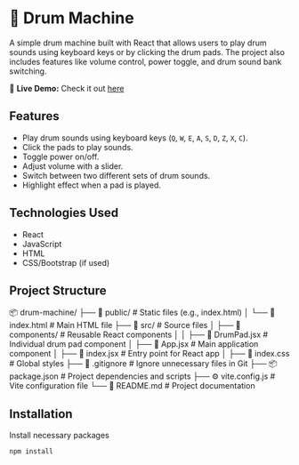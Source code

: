 # 🥁 Drum Machine

A simple drum machine built with React that allows users to play drum sounds using keyboard keys or by clicking the drum pads. The project also includes features like volume control, power toggle, and drum sound bank switching.

🌟 **Live Demo:**  Check it out [here](https://drummachine67.netlify.app/)

## Features

- Play drum sounds using keyboard keys (`Q`, `W`, `E`, `A`, `S`, `D`, `Z`, `X`, `C`).
- Click the pads to play sounds.
- Toggle power on/off.
- Adjust volume with a slider.
- Switch between two different sets of drum sounds.
- Highlight effect when a pad is played.

## Technologies Used

- React
- JavaScript
- HTML
- CSS/Bootstrap (if used)

## Project Structure
📦 drum-machine/
├── 📂 public/ # Static files (e.g., index.html)
│ └── 📄 index.html # Main HTML file
├── 📂 src/ # Source files
│ ├── 📂 components/ # Reusable React components
│ │ ├── 🎵 DrumPad.jsx # Individual drum pad component
│ ├── 📄 App.jsx # Main application component
│ ├── 📄 index.jsx # Entry point for React app
│ ├── 🎨 index.css # Global styles
├── 📄 .gitignore # Ignore unnecessary files in Git
├── 📦 package.json # Project dependencies and scripts
├── ⚙️ vite.config.js # Vite configuration file
└── 📖 README.md # Project documentation
## Installation

Install necessary packages
   ```
   npm install

```
